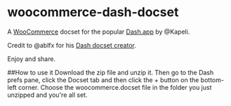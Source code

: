 woocommerce-dash-docset
=======================

A [WooCommerce](https://github.com/woothemes/woocommerce) docset for the popular [Dash.app](http://kapeli.com/dash) by @Kapeli.

Credit to @ablfx for his [Dash docset creator](https://github.com/ablfx/Dash-Docset-Creator).

Enjoy and share.

##How to use it
Download the zip file and unzip it. Then go to the Dash prefs pane, click the Docset tab and then click the + button on the bottom-left corner. Choose the woocommerce.docset file in the folder you just unzipped and you're all set.
